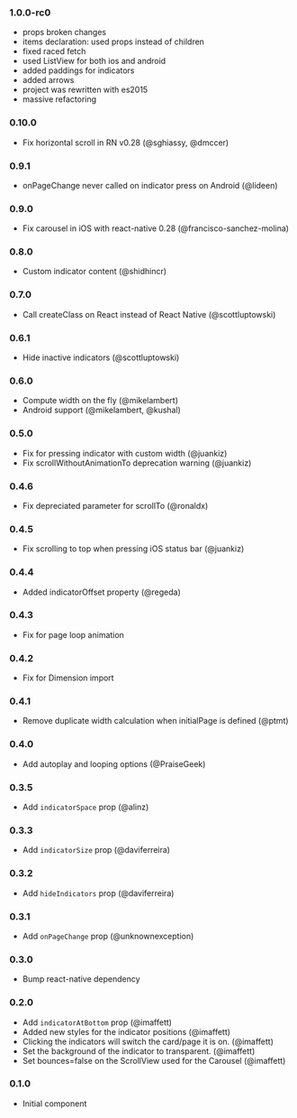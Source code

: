 ### 1.0.0-rc0
- props broken changes
- items declaration: used props instead of children
- fixed raced fetch
- used ListView for both ios and android
- added paddings for indicators
- added arrows
- project was rewritten with es2015
- massive refactoring

### 0.10.0
- Fix horizontal scroll in RN v0.28 (@sghiassy, @dmccer)

### 0.9.1
- onPageChange never called on indicator press on Android (@lideen)

### 0.9.0
- Fix carousel in iOS with react-native 0.28 (@francisco-sanchez-molina)

### 0.8.0
- Custom indicator content (@shidhincr)

### 0.7.0
- Call createClass on React instead of React Native (@scottluptowski)

### 0.6.1
- Hide inactive indicators (@scottluptowski)

### 0.6.0
- Compute width on the fly (@mikelambert)
- Android support (@mikelambert, @kushal)

### 0.5.0
- Fix for pressing indicator with custom width (@juankiz)
- Fix scrollWithoutAnimationTo deprecation warning (@juankiz)

### 0.4.6
- Fix depreciated parameter for scrollTo (@ronaldx)

### 0.4.5
- Fix scrolling to top when pressing iOS status bar (@juankiz)

### 0.4.4
- Added indicatorOffset property (@regeda)

### 0.4.3
- Fix for page loop animation

### 0.4.2
- Fix for Dimension import

### 0.4.1
- Remove duplicate width calculation when initialPage is defined (@ptmt)

### 0.4.0
- Add autoplay and looping options (@PraiseGeek)

### 0.3.5
- Add `indicatorSpace` prop (@alinz)

### 0.3.3
- Add `indicatorSize` prop (@daviferreira)

### 0.3.2
- Add `hideIndicators` prop (@daviferreira)

### 0.3.1
- Add `onPageChange` prop (@unknownexception)

### 0.3.0
- Bump react-native dependency

### 0.2.0
- Add `indicatorAtBottom` prop (@imaffett)
- Added new styles for the  indicator positions (@imaffett)
- Clicking the indicators will switch the card/page it is on. (@imaffett)
- Set the background of the indicator to transparent. (@imaffett)
- Set bounces=false on the ScrollView used for the Carousel (@imaffett)

### 0.1.0
- Initial component
